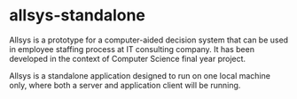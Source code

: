 # allsys-standalone
Allsys is a prototype for a computer-aided decision system that can be used in employee staffing process at IT consulting company. It has been developed in the context of Computer Science final year project.

Allsys is a standalone application designed to run on one local machine only, where both a server and application client will be running.

